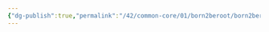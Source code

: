 ```yaml
---
{"dg-publish":true,"permalink":"/42/common-core/01/born2beroot/born2beroot/","tags":["42madrid","milestone1","common-core","unix"]}
---
```


